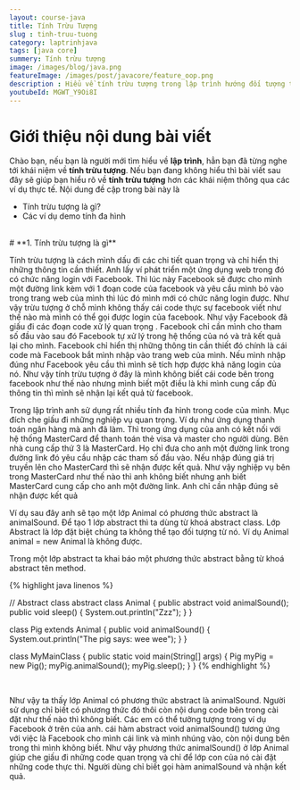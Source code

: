 ```yaml
---
layout: course-java
title: Tính Trừu Tượng
slug : tinh-truu-tuong
category: laptrinhjava
tags: [java core]
summery: Tính trừu tượng
image: /images/blog/java.png
featureImage: /images/post/javacore/feature_oop.png
description : Hiểu về tính trừu tượng trong lập trình hướng đối tượng trong lập trình? Giải thích các khái niệm về tính trừu tượng  trong lập trình hướng đối tượng. Lợi ích của việc sử dụng lập tính đa hình.
youtubeId: MGWT_Y9Oi8I
---
```


# **Giới thiệu nội dung bài viết**

Chào bạn, nếu bạn là người mới tìm hiểu về <b>lập trình</b>, hẳn bạn đã từng nghe tới khái niệm về <b>tính trừu tượng</b>. Nếu bạn đang không hiểu
thì bài viết sau đây sẽ giúp bạn hiểu rõ về <b>tính trừu tượng</b> hơn các khái niệm thông qua các ví dụ thực tế. Nội dung đề cập trong bài này là

- Tính trừu tượng là gì?
- Các ví dụ demo tính đa hình


<br>
# **1.  Tính trừu tượng là gì**

Tính trừu tượng là cách mình dấu đi các chi tiết quan trọng và chỉ hiển thị những thông tin cần thiết. Anh lấy ví phát triển một ứng dụng web trong đó có chức năng login với Facebook. Thì lúc này Facebook sẽ được cho mình một đường link kèm với 1 đoạn code của facebook và yêu cầu mình bỏ vào trong trang web của mình thì lúc đó mình mới có chức năng login được. Như vậy trừu tượng ở chỗ mình không thấy cái code thực sự facebook viết như thế nào mà mình có thể gọi được login của facebook. Như vậy Facebook đã giấu đi các đoạn code xử lý quan trọng . Facebook chỉ cần mình cho tham số đầu vào sau đó Facebook tự xử lý trong hệ thống của nó và trả kết quả lại cho mình. Facebook chỉ hiển thị những thông tin cần thiết đó chính là cái code mà Facebook bắt mình nhập vào trang web của mình. Nếu mình nhập đúng như Facebook yêu cầu thì mình sẽ tích hợp được khả năng login của nó. Như vậy tính trừu tượng ở đây là mình không biết cái code bên trong facebook như thế nào nhưng mình biết một điều là khi mình cung cấp đủ thông tin thì mình sẽ nhận lại kết quả từ facebook.

Trong lập trình anh sử dụng rất nhiều tính đa hình trong code của mình. Mục đích che giấu đi những nghiệp vụ quan trọng. Ví dụ như ứng dụng thanh toán ngân hàng mà anh đã làm. Thì trong ứng dụng của anh có kết nối với hệ thống MasterCard để thanh toán thẻ visa và master cho người dùng. Bên nhà cung cấp thứ 3 là MasterCard. Họ chỉ đưa cho anh một đường link trong đường link đó yêu cầu nhập các tham số đầu vào. Nếu nhập đúng giá trị truyền lên cho MasterCard thì sẽ nhận được kết quả. Như vậy nghiệp vụ bên trong MasterCard như thế nào thì anh không biết nhưng anh biết MasterCard cung cấp cho anh một đường link. Anh chỉ cần nhập đúng sẽ nhận được kết quả

Ví dụ sau đây anh sẽ tạo một lớp Animal có phương thức abstract là animalSound. Để tạo 1 lớp abstract thì ta dùng từ khoá abstract class.
Lớp Abstract là lớp đặt biệt chúng ta không thể tạo đối tượng từ nó. Ví dụ Animal animal = new Animal là không được.

Trong một lớp abstract ta khai báo một phương thức abstract bằng từ khoá abstract tên method.

{% highlight java linenos %}

// Abstract class
abstract class Animal {
  public abstract void animalSound();
  public void sleep() {
    System.out.println("Zzz");
  }
}

class Pig extends Animal {
  public void animalSound() {
    System.out.println("The pig says: wee wee");
  }
}

class MyMainClass {
  public static void main(String[] args) {
    Pig myPig = new Pig(); 
    myPig.animalSound();
    myPig.sleep();
  }
}
{% endhighlight %}

<br>

Như vậy ta thấy lớp Animal có phương thức abstract là animalSound. Người sử dụng chỉ biết có phương thức đó thôi còn  nội dung code bên trong cài đặt như thế nào thì không biết. Các em có thể tưởng tượng trong ví dụ Facebook ở trên của anh. cái hàm  abstract void animalSound() tương ứng với việc là Facebook cho mình cái link và mình nhúng vào, còn nội dung bên trong thì mình không biết. Như vậy phương thức animalSound() ở lớp Animal giúp che giấu đi những code quan trọng và chỉ để lớp con của nó cài đặt những code thực thi. Người dùng chỉ biết gọi hàm animalSound và nhận kết quả.



